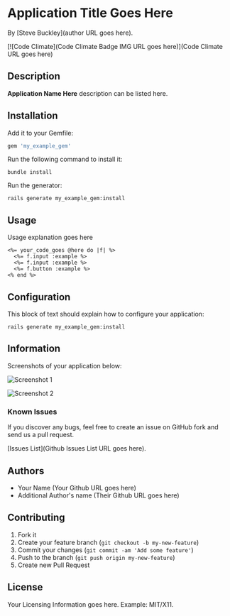 # Application Title Goes Here
<!-- If you'd like to use a logo instead uncomment this code and remove the text above this line

  ![Logo](URL to logo img file goes here)

-->

By [Steve Buckley](author URL goes here).

[![Code Climate](Code Climate Badge IMG URL goes here)](Code Climate URL goes here)

## Description
**Application Name Here** description can be listed here.

## Installation

Add it to your Gemfile:

```ruby
gem 'my_example_gem'
```

Run the following command to install it:

```console
bundle install
```

Run the generator:

```console
rails generate my_example_gem:install
```


## Usage

Usage explanation goes here

```erb
<%= your_code_goes @here do |f| %>
  <%= f.input :example %>
  <%= f.input :example %>
  <%= f.button :example %>
<% end %>
```


## Configuration

This block of text should explain how to configure your application:

`rails generate my_example_gem:install`


## Information

Screenshots of your application below:

![Screenshot 1](http://placekitten.com/400/300)

![Screenshot 2](http://placekitten.com/400/300)


### Known Issues

If you discover any bugs, feel free to create an issue on GitHub fork and
send us a pull request.

[Issues List](Github Issues List URL goes here).

## Authors

* Your Name (Your Github URL goes here)
* Additional Author's name (Their Github URL goes here)


## Contributing

1. Fork it
2. Create your feature branch (`git checkout -b my-new-feature`)
3. Commit your changes (`git commit -am 'Add some feature'`)
4. Push to the branch (`git push origin my-new-feature`)
5. Create new Pull Request


## License

Your Licensing Information goes here. Example: MIT/X11.
